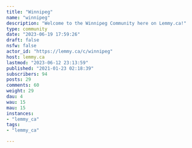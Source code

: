 ```yaml
---
title: "Winnipeg" 
name: "winnipeg"
description: "Welcome to the Winnipeg Community here on Lemmy.ca!"
type: community
date: "2023-06-19 17:59:26"
draft: false
nsfw: false
actor_id: "https://lemmy.ca/c/winnipeg"
host: lemmy.ca
lastmod: "2023-06-12 23:13:59"
published: "2021-01-23 02:18:39"
subscribers: 94
posts: 29
comments: 60
weight: 29
dau: 4
wau: 15
mau: 15
instances:
- "lemmy_ca"
tags: 
- "lemmy_ca"

---
```

